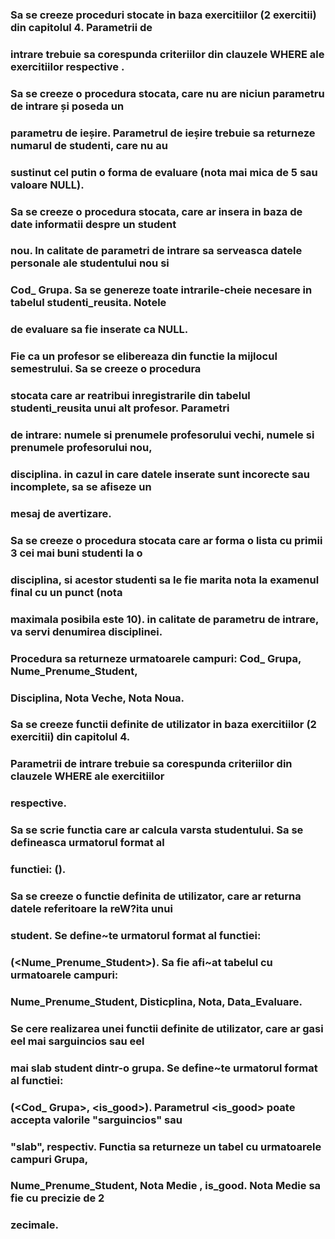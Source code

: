### Sa se creeze proceduri stocate in baza exercitiilor (2 exercitii) din capitolul 4. Parametrii de
### intrare trebuie sa corespunda criteriilor din clauzele WHERE ale exercitiilor respective .

### Sa se creeze o procedura stocata, care nu are niciun parametru de intrare și poseda un
### parametru de ieșire. Parametrul de ieșire trebuie sa returneze numarul de studenti, care nu au
### sustinut cel putin o forma de evaluare (nota mai mica de 5 sau valoare NULL).

### Sa se creeze o procedura stocata, care ar insera in baza de date informatii despre un student
### nou. In calitate de parametri de intrare sa serveasca datele personale ale studentului nou si
### Cod_ Grupa. Sa se genereze toate intrarile-cheie necesare in tabelul studenti_reusita. Notele
### de evaluare sa fie inserate ca NULL.

### Fie ca un profesor se elibereaza din functie la mijlocul semestrului. Sa se creeze o procedura
### stocata care ar reatribui inregistrarile din tabelul studenti_reusita unui alt profesor. Parametri
### de intrare: numele si prenumele profesorului vechi, numele si prenumele profesorului nou,
### disciplina. in cazul in care datele inserate sunt incorecte sau incomplete, sa se afiseze un
### mesaj de avertizare.

### Sa se creeze o procedura stocata care ar forma o lista cu primii 3 cei mai buni studenti la o
### disciplina, si acestor studenti sa le fie marita nota la examenul final cu un punct (nota
### maximala posibila este 10). in calitate de parametru de intrare, va servi denumirea disciplinei.
### Procedura sa returneze urmatoarele campuri: Cod_ Grupa, Nume_Prenume_Student,
### Disciplina, Nota Veche, Nota Noua.

### Sa se creeze functii definite de utilizator in baza exercitiilor (2 exercitii) din capitolul 4.
### Parametrii de intrare trebuie sa corespunda criteriilor din clauzele WHERE ale exercitiilor
### respective.

### Sa se scrie functia care ar calcula varsta studentului. Sa se defineasca urmatorul format al
### functiei: <nume Juncfie>(<Data _ Nastere _Student>).

### Sa se creeze o functie definita de utilizator, care ar returna datele referitoare la reW?ita unui
### student. Se define~te urmatorul format al functiei: <nume Juncfie>
### (<Nume_Prenume_Student>). Sa fie afi~at tabelul cu urmatoarele campuri:
### Nume_Prenume_Student, Disticplina, Nota, Data_Evaluare.

### Se cere realizarea unei functii definite de utilizator, care ar gasi eel mai sarguincios sau eel
### mai slab student dintr-o grupa. Se define~te urmatorul format al functiei: <numeJuncfie>
### (<Cod_ Grupa>, <is_good>). Parametrul <is_good> poate accepta valorile "sarguincios" sau
### "slab", respectiv. Functia sa returneze un tabel cu urmatoarele campuri Grupa,
### Nume_Prenume_Student, Nota Medie , is_good. Nota Medie sa fie cu precizie de 2
### zecimale.
